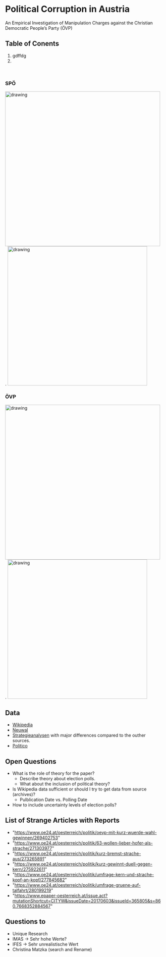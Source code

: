 # Political Corruption in Austria
</a>
An Empirical Investigation of Manipulation Charges against the Christian Democratic People’s Party (ÖVP)

## Table of Conents
  1. gdffdg
  2. 
<br>  

 ### SPÖ 
  <img src="https://github.com/ant-le/Bachelor_Thesis/blob/main/images/SPÖ_difference.jpg" alt="drawing" width="500"/>.  <img src="https://github.com/ant-le/Bachelor_Thesis/blob/main/images/SPÖ_causal_estimate.jpg" alt="drawing" width="450"/>

 ### ÖVP
  <img src="https://github.com/ant-le/Bachelor_Thesis/blob/main/images/ÖVP_difference.jpg" alt="drawing" width="500"/>.  <img src="https://github.com/ant-le/Bachelor_Thesis/blob/main/images/ÖVP_causal_estimate.jpg" alt="drawing" width="450"/>

## Data
   - [Wikipedia](https://en.wikipedia.org/wiki/Opinion_polling_for_the_2017_Austrian_legislative_election)
   - [Neuwal](https://neuwal.com/wahlumfragen/)      
   - [Strategieanalysen](https://www.strategieanalysen.at/umfragen/) with major differences compared to the outher sources.
   - [Politico](https://de.polyd.org)

  
## Open Questions
  - What is the role of theory for the paper?
    - Describe theory about election polls.
    - What about the inclusion of political theory? 
  - Is Wikipedia data sufficient or should I try to get data from source (archives)?
    - Pulblication Date vs. Polling Date
  - How to include uncertainty levels of election polls?


## List of Strange Articles with Reports
  - "https://www.oe24.at/oesterreich/politik/oevp-mit-kurz-wuerde-wahl-gewinnen/269402753"
  - "https://www.oe24.at/oesterreich/politik/63-wollen-lieber-hofer-als-strache/271303977"
  - "https://www.oe24.at/oesterreich/politik/kurz-bremst-strache-aus/273265891"
  - "https://www.oe24.at/oesterreich/politik/kurz-gewinnt-duell-gegen-kern/275922611"
  - "https://www.oe24.at/oesterreich/politik/umfrage-kern-und-strache-kopf-an-kopf/277845682"
  - "https://www.oe24.at/oesterreich/politik/umfrage-gruene-auf-talfahrt/280199219"
  - "https://www.epaper-oesterreich.at/issue.act?mutationShortcut=CITYW&issueDate=20170603&issueId=365805&s=860.7668352884567"

## Questions to 
  - Unique Research
  - IMAS -> Sehr hohe Werte?
  - IFES -> Sehr unrealistische Wert
  - Christina Matzka (search and Rename)
